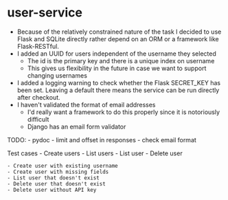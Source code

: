 user-service
============

- Because of the relatively constrained nature of the task I decided to use Flask and SQLite directly rather depend on an ORM or a framework like Flask-RESTful.
- I added an UUID for users independent of the username they selected
	- The id is the primary key and there is a unique index on username
	- This gives us flexibility in the future in case we want to support changing usernames
- I added a logging warning to check whether the Flask SECRET_KEY has been set. Leaving a default there means the service can be run directly after checkout.  
- I haven't validated the format of email addresses
	- I'd really want a framework to do this properly since it is notoriously difficult
	- Django has an email form validator

TODO:
	- pydoc
	- limit and offset in responses
	- check email format

Test cases
	- Create users
	- List users
	- List user
	- Delete user

	- Create user with existing username
	- Create user with missing fields
	- List user that doesn't exist
	- Delete user that doesn't exist
	- Delete user without API key